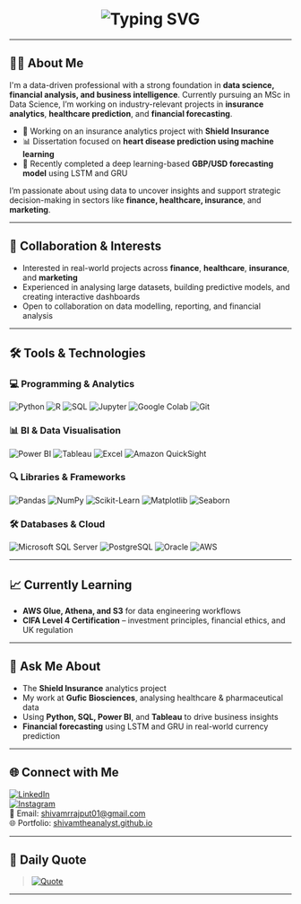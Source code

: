 <h1 align="center">
  <img src="https://readme-typing-svg.herokuapp.com?font=Fira+Code&size=26&pause=1000&color=0D98BA&center=true&vCenter=true&width=400&lines=Hey%2C+I'm+Shivam+Rajput&repeat=true" alt="Typing SVG" />
</h1>


---

## 👨‍💻 About Me

I'm a data-driven professional with a strong foundation in **data science, financial analysis, and business intelligence**. Currently pursuing an MSc in Data Science, I’m working on industry-relevant projects in **insurance analytics**, **healthcare prediction**, and **financial forecasting**.

- 🔎 Working on an insurance analytics project with **Shield Insurance**  
- 📊 Dissertation focused on **heart disease prediction using machine learning**  
- 💱 Recently completed a deep learning-based **GBP/USD forecasting model** using LSTM and GRU

I’m passionate about using data to uncover insights and support strategic decision-making in sectors like **finance, healthcare, insurance**, and **marketing**.

---

## 🤝 Collaboration & Interests

- Interested in real-world projects across **finance**, **healthcare**, **insurance**, and **marketing**
- Experienced in analysing large datasets, building predictive models, and creating interactive dashboards
- Open to collaboration on data modelling, reporting, and financial analysis

---

## 🛠️ Tools & Technologies

### 💻 Programming & Analytics
![Python](https://img.shields.io/badge/-Python-3776AB?style=flat-square&logo=python&logoColor=white)
![R](https://img.shields.io/badge/-R-276DC3?style=flat-square&logo=r&logoColor=white)
![SQL](https://img.shields.io/badge/-SQL-4479A1?style=flat-square&logo=mysql&logoColor=white)
![Jupyter](https://img.shields.io/badge/-Jupyter-F37626?style=flat-square&logo=jupyter&logoColor=white)
![Google Colab](https://img.shields.io/badge/-Colab-F9AB00?style=flat-square&logo=googlecolab&logoColor=white)
![Git](https://img.shields.io/badge/-Git-F05032?style=flat-square&logo=git&logoColor=white)

### 📊 BI & Data Visualisation
![Power BI](https://img.shields.io/badge/-Power%20BI-F2C811?style=flat-square&logo=power-bi&logoColor=black)
![Tableau](https://img.shields.io/badge/-Tableau-E97627?style=flat-square&logo=tableau&logoColor=white)
![Excel](https://img.shields.io/badge/-Excel-217346?style=flat-square&logo=microsoft-excel&logoColor=white)
![Amazon QuickSight](https://img.shields.io/badge/-Amazon%20QuickSight-232F3E?style=flat-square&logo=amazon-aws&logoColor=white)

### 🔍 Libraries & Frameworks
![Pandas](https://img.shields.io/badge/-Pandas-150458?style=flat-square&logo=pandas&logoColor=white)
![NumPy](https://img.shields.io/badge/-NumPy-013243?style=flat-square&logo=numpy&logoColor=white)
![Scikit-Learn](https://img.shields.io/badge/-Scikit--Learn-F7931E?style=flat-square&logo=scikit-learn&logoColor=white)
![Matplotlib](https://img.shields.io/badge/-Matplotlib-11557C?style=flat-square&logo=matplotlib&logoColor=white)
![Seaborn](https://img.shields.io/badge/-Seaborn-42A5F5?style=flat-square&logo=python&logoColor=white)

### 🛠️ Databases & Cloud
![Microsoft SQL Server](https://img.shields.io/badge/-MS%20SQL%20Server-CC2927?style=flat-square&logo=microsoft-sql-server&logoColor=white)
![PostgreSQL](https://img.shields.io/badge/-PostgreSQL-336791?style=flat-square&logo=postgresql&logoColor=white)
![Oracle](https://img.shields.io/badge/-Oracle-F80000?style=flat-square&logo=oracle&logoColor=white)
![AWS](https://img.shields.io/badge/-AWS-FF9900?style=flat-square&logo=amazon-aws&logoColor=white)

---

## 📈 Currently Learning

- **AWS Glue, Athena, and S3** for data engineering workflows  
- **CIFA Level 4 Certification** – investment principles, financial ethics, and UK regulation

---

## 💬 Ask Me About

- The **Shield Insurance** analytics project  
- My work at **Gufic Biosciences**, analysing healthcare & pharmaceutical data  
- Using **Python, SQL, Power BI**, and **Tableau** to drive business insights  
- **Financial forecasting** using LSTM and GRU in real-world currency prediction

---

## 🌐 Connect with Me

[![LinkedIn](https://img.shields.io/badge/LinkedIn-blue?style=flat-square&logo=linkedin&logoColor=white)](https://www.linkedin.com/in/shivam-rajput22/)  
[![Instagram](https://img.shields.io/badge/Instagram-%23E4405F?style=flat-square&logo=instagram&logoColor=white)](https://www.instagram.com/_shivam_xxii/)  
📧 Email: [shivamrrajput01@gmail.com](mailto:shivamrrajput01@gmail.com)  
🌐 Portfolio: [shivamtheanalyst.github.io](https://shivamtheanalyst.github.io)

---

## 📌 Daily Quote

> [![Quote](https://quotes-github-readme.vercel.app/api?type=horizontal&theme=dark)](https://github.com/piyushsuthar/github-readme-quotes)

---
